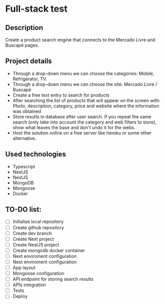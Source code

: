 # Full-stack test

## Description

Create a product search engine that connects to the Mercado Livre and Buscapé pages.

## Project details

- Through a drop-down menu we can choose the categories: Mobile, Refrigerator, TV.
- Through a drop-down menu we can choose the site: Mercado Livre / Buscapé
- Create a free text entry to search for products
- After searching the list of products that will appear on the screen with: Photo, description, category, price and website where the information was obtained
- Store results in database after user search. If you repeat the same search (only take into account the category and web filters to store), show what leaves the base and don't undo it for the webs.
- Host the solution online on a free server like heroku or some other alternative. 

## Used technologies

- Typescript
- NextJS
- NestJS
- MongoDB
- Mongoose
- Docker

## TO-DO list:

- [ ] Initialize local repository
- [ ] Create github repository
- [ ] Create dev branch
- [ ] Create Next project
- [ ] Create NestJS project
- [ ] Create mongodb docker container
- [ ] Next enviroment configuration
- [ ] Nest enviroment configuration
- [ ] App layout
- [ ] Mongoose configuration
- [ ] API endpoint for storing search results
- [ ] APIs integration
- [ ] Tests
- [ ] Deploy